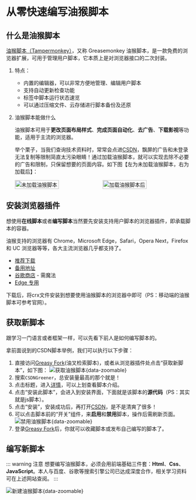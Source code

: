 # 从零快速编写油猴脚本

## 什么是油猴脚本

[油猴脚本（Tampermonkey）](https://www.tampermonkey.net/index.php)，又称 Greasemonkey 油猴脚本，是一款免费的浏览器扩展，可用于管理用户脚本，它本质上是对浏览器接口的二次封装。

1. 特点：

   - 内置的编辑器，可以非常方便地管理、编辑用户脚本
   - 支持自动更新检查功能
   - 标签中脚本运行状态速览
   - 可以通过压缩文件、云存储进行脚本备份及还原

2. 油猴脚本能做什么

   油猴脚本可用于**更改页面布局样式**、**完成页面自动化**、**去广告**、**下载影视**等功能，适用于主流的浏览器。

   举个栗子，当我们查询技术资料时，常常会点进[CSDN](https://blog.csdn.net/qq_44273429/article/details/137224397)，飘屏的广告和未登录无法复制等限制简直太污染眼睛！通过加载油猴脚本，就可以实现去除不必要的广告和限制，只保留想要的页面内容。如下图【左为未加载油猴脚本，右为加载后】：

   <div style="display:flex">
     <img src="https://tucdn.wpon.cn/2024/04/15/abdbc0e5c8d0f.png" title="未加载油猴脚本" alt="未加载油猴脚本" data-zoomable="" loading="lazy" class="medium-zoom-image" style="width:50%">
     <img src="https://tucdn.wpon.cn/2024/04/15/c5c1f72145477.jpg" title="加载油猴脚本后" alt="加载油猴脚本后" data-zoomable="" loading="lazy" class="medium-zoom-image" style="width:50%">
   </div>

## 安装浏览器插件

想使用**在线脚本**或者**编写脚本**当然要先安装支持用户脚本的浏览器插件，即承载脚本的容器。

油猴支持的浏览器有 Chrome，Microsoft Edge，Safari，Opera Next，Firefox 和 UC 浏览器等等，各大主流浏览器几乎都支持了。

- [推荐下载](https://cdn3.zzzmh.cn/v3/crx/bb90e83d26b3439aa362788efd0da6a9/dhdgffkkebhmkfjojejmpbldmpobfkfo.zip?auth_key=1713100863-d1fe1134931440caa49e6992952daad8-0-ad6e23b574ad78508f79f66a7a61e7fb)
- [备用地址](https://chrome.zzzmh.cn/v3/crx/bb90e83d26b3439aa362788efd0da6a9/dhdgffkkebhmkfjojejmpbldmpobfkfo.zip)
- [谷歌商店](https://chromewebstore.google.com/detail/dhdgffkkebhmkfjojejmpbldmpobfkfo) - 需魔法
- [Edge 专用](https://microsoftedge.microsoft.com/addons/detail/iikmkjmpaadaobahmlepeloendndfphd)

下载后，将crx文件安装到想要使用油猴脚本的浏览器中即可（PS：移动端的油猴脚本可参考官网）。

## 获取新脚本

跟学习一门语言或者框架一样，可以先看下前人是如何编写脚本的。

拿前面说到的CSDN脚本举例，我们可以执行以下步骤：

1. 直接访问[Greasy Fork](https://greasyfork.org/zh-CN)(油叉检索脚本)，或者从浏览器插件处点击“获取新脚本”，如下图：
![获取油猴脚本](https://tucdn.wpon.cn/2024/04/15/e588f7d1d1af0.jpg){data-zoomable}
2. 搜索`CSDNGreener`，总安装量最高的那个就是！
3. 点击标题，进入[详情](https://greasyfork.org/zh-CN/scripts/378351-csdngreener-csdn%E5%B9%BF%E5%91%8A%E5%AE%8C%E5%85%A8%E8%BF%87%E6%BB%A4-%E5%85%8D%E7%99%BB%E5%BD%95-%E4%B8%AA%E6%80%A7%E5%8C%96%E6%8E%92%E7%89%88-%E6%9C%80%E5%BC%BA%E8%80%81%E7%89%8C%E8%84%9A%E6%9C%AC-%E6%8C%81%E7%BB%AD%E6%9B%B4%E6%96%B0)，可以上划查看脚本介绍。
4. 点击“安装此脚本”，会进入到安装界面，下面就是该脚本的**源代码**（PS：其实就是js脚本）。
5. 点击“安装”，安装成功后，再打开[CSDN](https://blog.csdn.net/qq_44273429/article/details/137224397)，是不是清爽了很多！
6. 可以点击脚本前的“开关”组件，来**启用**和**禁用**脚本，操作后需刷新页面。
![禁用油猴脚本](https://tucdn.wpon.cn/2024/04/15/7462a28ab27f9.jpg){data-zoomable}
7. 登录[Greasy Fork](https://greasyfork.org/zh-CN)后，你就可以收藏脚本或发布自己编写的脚本了。

## 编写新脚本

::: warning 注意
想要编写油猴脚本，必须会用前端基础三件套：**Html**、**Css**、**JavaScript**。本人与百度、谷歌等搜索引擎公司已达成深度合作，相关学习资料可在上述网站查阅。
:::

![新建油猴脚本](https://tucdn.wpon.cn/2024/04/15/1a56233ca1bcf.jpg){data-zoomable}
